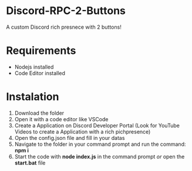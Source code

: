 # Discord-RPC-2-Buttons
A custom Discord rich presnece with 2 buttons! 

# Requirements
- Nodejs installed
- Code Editor installed

# Instalation
1. Download the folder
2. Open it with a code editor like VSCode
3. Create a Application on Discord Developer Portal (Look for YouTube Videos to create a Application with a rich pichpresence)
4. Open the config.json file and fill in your datas
5. Navigate to the folder in your command prompt and run the command: **npm i**
6. Start the code with **node index.js** in the command prompt *or* open the **start.bat** file
